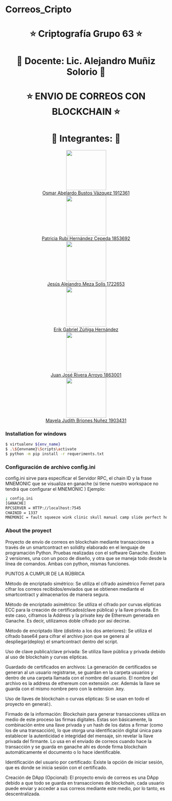 # Correos_Cripto

<h1 align="center" class="h1"> ⭐️ Criptografía  Grupo 63 ⭐️ </h1>
<h1 align="center" class="h1"> 💚️ Docente: Lic. Alejandro Muñiz Solorio 💚️ </h1>
<h1 align="center" class="h1"> ⭐️ ENVIO DE CORREOS CON BLOCKCHAIN ⭐️ </h1>
<h1 align="center" class="h1"> ️💚️ Integrantes: 💚 </h1>
<div align="center">
    <img src="https://avatars.githubusercontent.com/u/103228889?v=4" width="125px;" /><br>
    <a href="https://github.com/osm4r">Osmar Abelardo Bustos Vázquez 1912361</a>
</div>
<div align="center">
    <img src="https://avatars.githubusercontent.com/u/99228295?v=4" width="125px;" /><br>
    <a href="https://github.com/PHernandez04">Patricia Rubí Hernández Cepeda 1853692</a>
</div>
<div align="center">
    <img src="https://avatars.githubusercontent.com/u/103228912?v=4" width="125px;" /><br>
    <a href="https://github.com/JesusMS17">Jesús Alejandro Meza Solís 1722653</a>
</div>
<div align="center">
    <img src="https://avatars.githubusercontent.com/u/117962406?v=4" width="125px;" /><br>
    <a href="https://github.com/EleventhD">Erik Gabriel Zúñiga Hernández</a>
</div>
<div align="center">
    <img src="https://avatars.githubusercontent.com/u/103225759?v=4" width="125px;" /><br>
    <a href="https://github.com/JJRivera9">Juan José Rivera Arroyo 1863001</a>
</div>
<div align="center">
    <img src="https://avatars.githubusercontent.com/u/103234851?v=4" width="125px;" /><br>
    <a href="https://github.com/may018">Mayela Judith Briones Nuñez 1903431</a>
</div>

### Installation for windows

```sh
$ virtualenv ${env_name}
$ .\${envname}\Scripts\activate
$ python -m pip install -r requeriments.txt
```

### Configuración de archivo config.ini

config.ini sirve para especificar el Servidor RPC, el chain ID y la frase MNEMONIC que se visualiza en ganache (si tiene nuestro workspace no tendrá que  configurar el MNEMONIC )
Ejemplo:

```sh
; config.ini
[GANACHE]
RPCSERVER = HTTP://localhost:7545
CHAINID = 1337
MNEMONIC = fault squeeze wink clinic skull manual camp slide perfect hope suspect toe
```

### About the proyect

Proyecto de envío de correos en blockchain mediante transacciones a través de un smartcontract en solidity elaborado en el lenguaje de programación Python. Pruebas realizadas con el software Ganache.
Existen 2 versiones, una con un poco de diseño, y otra que se maneja todo desde la línea de comandos. Ambas con python, mismas funciones.

PUNTOS A CUMPLIR DE LA RÚBRICA

Método de encriptado simétrico:
Se utiliza el cifrado asimétrico Fernet para cifrar los correos recibidos/enviados que se obtienen mediante el smartcontract y almacenarlos de manera segura.

Método de encriptado asimétrico:
Se utiliza el cifrado por curvas elípticas ECC para la creación de certificados(clave pública) y la llave privada. En este caso, ciframos la Address y la private key de Ethereum generada en Ganache. Es decir, utilizamos doble cifrado por así decirse.

Método de encriptado libre (distinto a los dos anteriores):
Se utiliza el cifrado base64 para cifrar el archivo json que se genera al despliegar(deploy) el smartcontract dentro del script.

Uso de clave publica/clave privada:
Se utiliza llave pública y privada debido al uso de blockchain y curvas elípticas.

Guardado de certificados en archivos:
La generación de certificados se generan al un usuario registrarse, se guardan en la carpeta usuarios y dentro de una carpeta llamada con el nombre del usuario. El nombre del archivo es la address de ethereum con extensión .cer. Además la llave se guarda con el mismo nombre pero con la extension .key.

Uso de llaves de blockchain o curvas elípticas:
Si se usan en todo el proyecto en general:).

Firmado de la información:
Blockchain para generar transacciones utiliza en medio de este proceso las firmas digitales. Estas son básicamente, la combinación entre una llave privada y un hash de los datos a firmar (como los de una transacción), lo que otorga una identificación digital única para establecer la autenticidad e integridad del mensaje, sin revelar la llave privada del firmante.
Lo usa en el enviado de correos cuando hace la transacción y se guarda en ganache ahi es donde firma blockchain automáticamente el documento o lo hace identificable.

Identificación del usuario por certificado:
Existe la opción de iniciar sesión, que es donde se inicia sesión con el certificado.

Creación de DApp (Opcional):
El proyecto envío de correos es una DApp debido a que todo se guarda en transacciones de blockchain, cada usuario puede enviar y acceder a sus correos mediante este medio, por lo tanto, es descentralizada.

